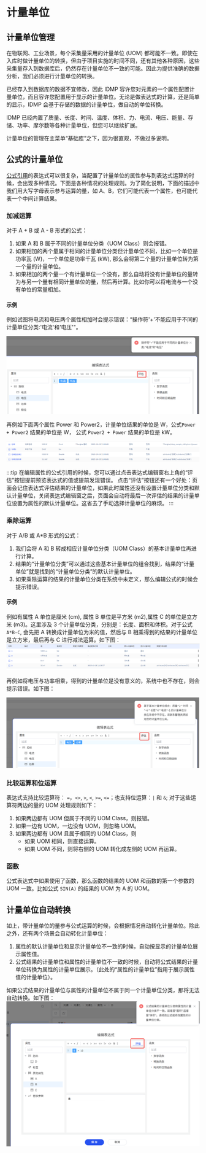 # 计量单位

## 计量单位管理

在物联网、工业场景，每个采集量采用的计量单位 (UOM) 都可能不一致。即使在入库时做计量单位的转换，但由于项目实施的时间不同，还有其他各种原因，这些采集量存入到数据库后，仍然存在计量单位不一致的可能。因此为提供准确的数据分析，我们必须进行计量单位的转换。

已经存入到数据库的数据不宜修改，因此 IDMP 容许您对元素的一个属性配置计量单位，而且容许您配置用于显示的计量单位。无论是做表达式的计算，还是简单的显示，IDMP 会基于存储的数据的计量单位，做自动的单位转换。

IDMP 已经内置了质量、长度、时间、温度、体积、力、电流、电压、能量、存储、功率、摩尔数等各种计量单位，但您可以继续扩展。

计量单位的管理在主菜单“基础库”之下，因为很直观，不做过多说明。

## 公式的计量单位

[公式引用](../basic/data-model#公式)的表达式可以很复杂，当配置了计量单位的属性参与到表达式运算的时候，会出现多种情况。下面是各种情况的处理规则。为了简化说明，下面的描述中我们用大写字母表示参与运算的量，如 A、B，它们可能代表一个属性，也可能代表一个中间计算结果。

### 加减运算

对于 A + B 或 A - B 形式的公式：
1. 如果 A 和 B 属于不同的计量单位分类（UOM Class）则会报错。
2. 如果相加的两个量属于相同的计量单位分类但计量单位不同，比如一个单位是功率瓦 (W)，一个单位是功率千瓦 (kW), 那么会将第二个量的计量单位转为第一个量的计量单位。
3. 如果相加的两个量一个有计量单位一个没有，那么自动将没有计量单位的量转为与另一个量有相同计量单位的量，然后再计算。比如你可以将电流与一个没有单位的常量相加。

#### 示例
例如试图将电流和电压两个属性相加时会提示错误：“操作符'+'不能应用于不同的计量单位分类:'电流'和'电压'"。

![formula with uom example 1](./formula_uom.png)

再例如下面两个属性 Power 和 Power2，计量单位结果的单位是 W，公式`Power + Power2` 结果的单位是 W， 公式 `Power2 + Power` 结果的单位是 kW。

![power add power2](./formula_add_power2.png)

:::tip
在编辑属性的公式引用的时候，您可以通过点击表达式编辑窗右上角的“评估”按钮提前预览表达式的值或提前发现错误。
点击“评估”按钮还有一个好处：页面会记住表达式评估结果的计量单位，如果此时属性还没有设置计量单位分类和默认计量单位，关闭表达式编辑窗之后，页面会自动将最后一次评估的结果的计量单位设置为属性的默认计量单位。这省去了手动选择计量单位的麻烦。
:::

### 乘除运算

对于 A/B 或 A*B 形式的公式：
1. 我们会将 A 和 B 转成相应计量单位分类（UOM Class）的基本计量单位再进行计算。
2. 结果的“计量单位分类”可以通过这些基本计量单位的组合找到，结果的“计量单位”就是找到的“计量单位分类”的默认计量单位。
3. 如果乘除运算的结果的计量单位分类在系统中未定义，那么编辑公式的时候会提示错误。

#### 示例
例如有属性 A 单位是厘米 (cm), 属性 B 单位是平方米 (m2),属性 C 的单位是立方米 (m3)。这里涉及 3 个计量单位分类，分别是：长度、面积和体积。对于公式 `A*B-C`, 会先把 A 转换成计量单位为米的值，然后与 B 相乘得到的结果的计量单位是立方米，最后再与 C 进行减法运算。如下图：
![formula A * B -C](./formula_abcd.png)

再例如将电压与功率相乘，得到的计量单位是没有意义的，系统中也不存在，则会提示错误。如下图：

![uom not defined](./uom_not_defined.png)


### 比较运算和位运算

表达式支持比较运算符： `=`，`<>`, `>`, `<`, `>=`, `<=`；也支持位运算：`|` 和 `&`; 对于这些运算符两边的量的 UOM 处理规则如下：
1. 如果两边都有 UOM 但属于不同的 UOM Class，则报错。
2. 如果一边有 UOM，一边没有 UOM，则忽略 UOM。
3. 如果两边都有 UOM 且属于相同的 UOM Class，则
    * 如果 UOM 相同，则直接运算。
    * 如果 UOM 不同，则将右侧的 UOM 转化成左侧的 UOM 再运算。

### 函数

公式表达式中如果使用了函数，那么函数的结果的 UOM 和函数的第一个参数的 UOM 一致。比如公式 `SIN(A)` 的结果的 UOM 为 A 的 UOM。

## 计量单位自动转换

如上，带计量单位的量参与公式运算的时候，会根据情况自动转化计量单位。除此之外，还有两个场景会自动转化计量单位：
1. 属性的默认计量单位和显示计量单位不一致的时候，自动按显示的计量单位展示属性值。
2. 公式结果的计量单位和属性的计量单位不一致的时候，自动将公式结果的计量单位转换为属性的计量单位展示。（此处的“属性的计量单位”指用于展示属性值的计量单位）。

如果公式结果的计量单位与属性的计量单位不属于同一个计量单位分类，那将无法自动转换。如下图：
![result convert error](./result_convert_error.png)